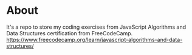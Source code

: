 # About
It's a repo to store my coding exercises from JavaScript Algorithms and Data Structures certification from FreeCodeCamp. 
https://www.freecodecamp.org/learn/javascript-algorithms-and-data-structures/
